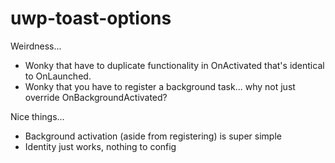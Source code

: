 # uwp-toast-options

Weirdness...

* Wonky that have to duplicate functionality in OnActivated that's identical to OnLaunched.
* Wonky that you have to register a background task... why not just override OnBackgroundActivated?


Nice things...

* Background activation (aside from registering) is super simple
* Identity just works, nothing to config